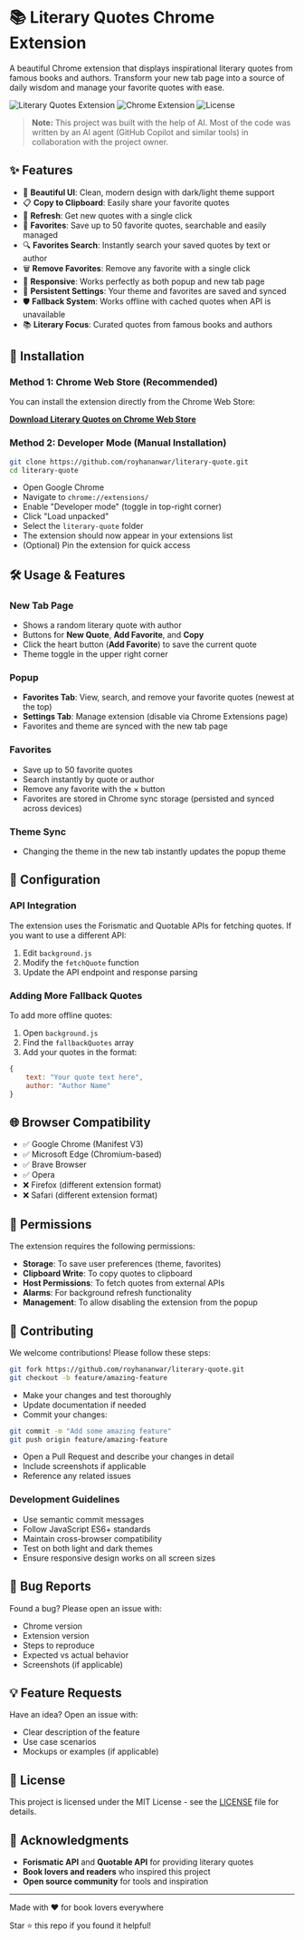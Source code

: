 # 📚 Literary Quotes Chrome Extension

A beautiful Chrome extension that displays inspirational literary quotes from famous books and authors. Transform your new tab page into a source of daily wisdom and manage your favorite quotes with ease.

![Literary Quotes Extension](https://img.shields.io/badge/version-1.0.0-blue.svg)
![Chrome Extension](https://img.shields.io/badge/chrome-extension-green.svg)
![License](https://img.shields.io/badge/license-MIT-blue.svg)

> **Note:** This project was built with the help of AI. Most of the code was written by an AI agent (GitHub Copilot and similar tools) in collaboration with the project owner.

## ✨ Features

- 🎨 **Beautiful UI**: Clean, modern design with dark/light theme support
- 📋 **Copy to Clipboard**: Easily share your favorite quotes
- 🔄 **Refresh**: Get new quotes with a single click
- 💖 **Favorites**: Save up to 50 favorite quotes, searchable and easily managed
- 🔍 **Favorites Search**: Instantly search your saved quotes by text or author
- 🗑️ **Remove Favorites**: Remove any favorite with a single click
- 📱 **Responsive**: Works perfectly as both popup and new tab page
- 💾 **Persistent Settings**: Your theme and favorites are saved and synced
- 🛡️ **Fallback System**: Works offline with cached quotes when API is unavailable
- 📚 **Literary Focus**: Curated quotes from famous books and authors

## 🚀 Installation

### Method 1: Chrome Web Store (Recommended)

You can install the extension directly from the Chrome Web Store:

[**Download Literary Quotes on Chrome Web Store**](https://chromewebstore.google.com/detail/literary-quotes/cbkfapokindlnbelhogpdikoanaelmkd)

### Method 2: Developer Mode (Manual Installation)

```bash
git clone https://github.com/royhananwar/literary-quote.git
cd literary-quote
```

- Open Google Chrome
- Navigate to `chrome://extensions/`
- Enable "Developer mode" (toggle in top-right corner)
- Click "Load unpacked"
- Select the `literary-quote` folder
- The extension should now appear in your extensions list
- (Optional) Pin the extension for quick access

## 🛠️ Usage & Features

### New Tab Page

- Shows a random literary quote with author
- Buttons for **New Quote**, **Add Favorite**, and **Copy**
- Click the heart button (**Add Favorite**) to save the current quote
- Theme toggle in the upper right corner

### Popup

- **Favorites Tab**: View, search, and remove your favorite quotes (newest at the top)
- **Settings Tab**: Manage extension (disable via Chrome Extensions page)
- Favorites and theme are synced with the new tab page

### Favorites

- Save up to 50 favorite quotes
- Search instantly by quote or author
- Remove any favorite with the × button
- Favorites are stored in Chrome sync storage (persisted and synced across devices)

### Theme Sync

- Changing the theme in the new tab instantly updates the popup theme

## 🔧 Configuration

### API Integration

The extension uses the Forismatic and Quotable APIs for fetching quotes. If you want to use a different API:

1. Edit `background.js`
2. Modify the `fetchQuote` function
3. Update the API endpoint and response parsing

### Adding More Fallback Quotes

To add more offline quotes:

1. Open `background.js`
2. Find the `fallbackQuotes` array
3. Add your quotes in the format:

```javascript
{
    text: "Your quote text here",
    author: "Author Name"
}
```

## 🌐 Browser Compatibility

- ✅ Google Chrome (Manifest V3)
- ✅ Microsoft Edge (Chromium-based)
- ✅ Brave Browser
- ✅ Opera
- ❌ Firefox (different extension format)
- ❌ Safari (different extension format)

## 📝 Permissions

The extension requires the following permissions:

- **Storage**: To save user preferences (theme, favorites)
- **Clipboard Write**: To copy quotes to clipboard
- **Host Permissions**: To fetch quotes from external APIs
- **Alarms**: For background refresh functionality
- **Management**: To allow disabling the extension from the popup

## 🤝 Contributing

We welcome contributions! Please follow these steps:

```bash
git fork https://github.com/royhananwar/literary-quote.git
git checkout -b feature/amazing-feature
```

- Make your changes and test thoroughly
- Update documentation if needed
- Commit your changes:

```bash
git commit -m "Add some amazing feature"
git push origin feature/amazing-feature
```

- Open a Pull Request and describe your changes in detail
- Include screenshots if applicable
- Reference any related issues

### Development Guidelines

- Use semantic commit messages
- Follow JavaScript ES6+ standards
- Maintain cross-browser compatibility
- Test on both light and dark themes
- Ensure responsive design works on all screen sizes

## 🐛 Bug Reports

Found a bug? Please open an issue with:

- Chrome version
- Extension version
- Steps to reproduce
- Expected vs actual behavior
- Screenshots (if applicable)

## 💡 Feature Requests

Have an idea? Open an issue with:

- Clear description of the feature
- Use case scenarios
- Mockups or examples (if applicable)

## 📄 License

This project is licensed under the MIT License - see the [LICENSE](LICENSE) file for details.

## 🙏 Acknowledgments

- **Forismatic API** and **Quotable API** for providing literary quotes
- **Book lovers and readers** who inspired this project
- **Open source community** for tools and inspiration

---

Made with ❤️ for book lovers everywhere

Star ⭐ this repo if you found it helpful!
